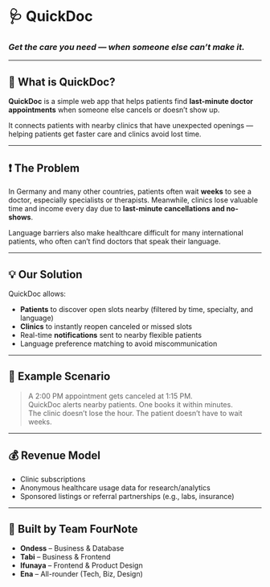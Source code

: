 # 🩺 QuickDoc

### *Get the care you need — when someone else can’t make it.*

---

## 🧠 What is QuickDoc?

**QuickDoc** is a simple web app that helps patients find **last-minute doctor appointments** when someone else cancels or doesn’t show up.

It connects patients with nearby clinics that have unexpected openings — helping patients get faster care and clinics avoid lost time.

---

## ❗ The Problem

In Germany and many other countries, patients often wait **weeks** to see a doctor, especially specialists or therapists. Meanwhile, clinics lose valuable time and income every day due to **last-minute cancellations and no-shows**.

Language barriers also make healthcare difficult for many international patients, who often can’t find doctors that speak their language.

---

## 💡 Our Solution

QuickDoc allows:

- **Patients** to discover open slots nearby (filtered by time, specialty, and language)
- **Clinics** to instantly reopen canceled or missed slots  
- Real-time **notifications** sent to nearby flexible patients
- Language preference matching to avoid miscommunication

---

## 🔁 Example Scenario

> A 2:00 PM appointment gets canceled at 1:15 PM.  
> QuickDoc alerts nearby patients. One books it within minutes.  
> The clinic doesn’t lose the hour. The patient doesn’t have to wait weeks.

---

## 💰 Revenue Model

- Clinic subscriptions  
- Anonymous healthcare usage data for research/analytics  
- Sponsored listings or referral partnerships (e.g., labs, insurance)  

---

## 👥 Built by Team FourNote

- **Ondess** – Business & Database  
- **Tabi** – Business & Frontend  
- **Ifunaya** – Frontend & Product Design  
- **Ena** – All-rounder (Tech, Biz, Design)
